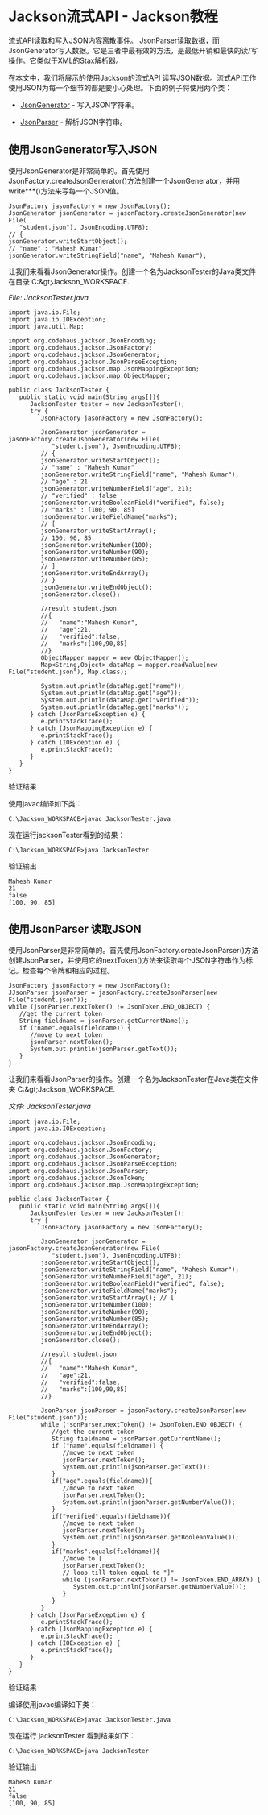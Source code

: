 # Jackson流式API - Jackson教程

流式API读取和写入JSON内容离散事件。 JsonParser读取数据，而JsonGenerator写入数据。它是三者中最有效的方法，是最低开销和最快的读/写操作。它类似于XML的Stax解析器。

在本文中，我们将展示的使用Jackson的流式API 读写JSON数据。流式API工作使用JSON为每一个细节的都是要小心处理。下面的例子将使用两个类：

*   [JsonGenerator](http://www.yiibai.com/jackson/jackson_jsongenerator.html) - 写入JSON字符串。

*   [JsonParser](http://www.yiibai.com/jackson/jackson_jsonparser.html) - 解析JSON字符串。

## 使用JsonGenerator写入JSON

使用JsonGenerator是非常简单的。首先使用JsonFactory.createJsonGenerator()方法创建一个JsonGenerator，并用write***()方法来写每一个JSON值。

```
JsonFactory jasonFactory = new JsonFactory();
JsonGenerator jsonGenerator = jasonFactory.createJsonGenerator(new File(
   "student.json"), JsonEncoding.UTF8);
// {
jsonGenerator.writeStartObject();
// "name" : "Mahesh Kumar"
jsonGenerator.writeStringField("name", "Mahesh Kumar"); 
```

让我们来看看JsonGenerator操作。创建一个名为JacksonTester的Java类文件在目录 C:\&gt;Jackson_WORKSPACE.

_File: JacksonTester.java_

```
import java.io.File;
import java.io.IOException;
import java.util.Map;

import org.codehaus.jackson.JsonEncoding;
import org.codehaus.jackson.JsonFactory;
import org.codehaus.jackson.JsonGenerator;
import org.codehaus.jackson.JsonParseException;
import org.codehaus.jackson.map.JsonMappingException;
import org.codehaus.jackson.map.ObjectMapper;

public class JacksonTester {
   public static void main(String args[]){
      JacksonTester tester = new JacksonTester();
      try {        	
         JsonFactory jasonFactory = new JsonFactory();

         JsonGenerator jsonGenerator = jasonFactory.createJsonGenerator(new File(
            "student.json"), JsonEncoding.UTF8);
         // {
         jsonGenerator.writeStartObject();
         // "name" : "Mahesh Kumar"
         jsonGenerator.writeStringField("name", "Mahesh Kumar"); 
         // "age" : 21
         jsonGenerator.writeNumberField("age", 21);
         // "verified" : false
         jsonGenerator.writeBooleanField("verified", false); 
         // "marks" : [100, 90, 85]
         jsonGenerator.writeFieldName("marks"); 
         // [
         jsonGenerator.writeStartArray(); 
         // 100, 90, 85
         jsonGenerator.writeNumber(100); 
         jsonGenerator.writeNumber(90); 
         jsonGenerator.writeNumber(85); 
         // ]
         jsonGenerator.writeEndArray(); 
         // }
         jsonGenerator.writeEndObject(); 
         jsonGenerator.close();       	 

         //result student.json
         //{ 
         //   "name":"Mahesh Kumar",
         //   "age":21,
         //   "verified":false,
         //   "marks":[100,90,85]
         //}
         ObjectMapper mapper = new ObjectMapper();
         Map<String,Object> dataMap = mapper.readValue(new File("student.json"), Map.class);

         System.out.println(dataMap.get("name"));
         System.out.println(dataMap.get("age"));
         System.out.println(dataMap.get("verified"));
         System.out.println(dataMap.get("marks"));
      } catch (JsonParseException e) {
         e.printStackTrace();
      } catch (JsonMappingException e) {
         e.printStackTrace();
      } catch (IOException e) {
         e.printStackTrace();
      }
   }
}
```

验证结果

使用javac编译如下类：

```
C:\Jackson_WORKSPACE>javac JacksonTester.java
```

现在运行jacksonTester看到的结果：

```
C:\Jackson_WORKSPACE>java JacksonTester
```

验证输出

```
Mahesh Kumar
21
false
[100, 90, 85]

```

## 使用JsonParser 读取JSON

使用JsonParser是非常简单的。首先使用JsonFactory.createJsonParser()方法创建JsonParser，并使用它的nextToken()方法来读取每个JSON字符串作为标记。检查每个令牌和相应的过程。

```
JsonFactory jasonFactory = new JsonFactory();
JJsonParser jsonParser = jasonFactory.createJsonParser(new File("student.json"));
while (jsonParser.nextToken() != JsonToken.END_OBJECT) {
   //get the current token
   String fieldname = jsonParser.getCurrentName();
   if ("name".equals(fieldname)) {
      //move to next token
      jsonParser.nextToken();
      System.out.println(jsonParser.getText());        	 
   }
}
```

让我们来看看JsonParser的操作。创建一个名为JacksonTester在Java类在文件夹 C:\&gt;Jackson_WORKSPACE.

_文件: JacksonTester.java_

```
import java.io.File;
import java.io.IOException;

import org.codehaus.jackson.JsonEncoding;
import org.codehaus.jackson.JsonFactory;
import org.codehaus.jackson.JsonGenerator;
import org.codehaus.jackson.JsonParseException;
import org.codehaus.jackson.JsonParser;
import org.codehaus.jackson.JsonToken;
import org.codehaus.jackson.map.JsonMappingException;

public class JacksonTester {
   public static void main(String args[]){
      JacksonTester tester = new JacksonTester();
      try {        	
         JsonFactory jasonFactory = new JsonFactory();

         JsonGenerator jsonGenerator = jasonFactory.createJsonGenerator(new File(
            "student.json"), JsonEncoding.UTF8);
         jsonGenerator.writeStartObject();
         jsonGenerator.writeStringField("name", "Mahesh Kumar"); 
         jsonGenerator.writeNumberField("age", 21);
         jsonGenerator.writeBooleanField("verified", false); 
         jsonGenerator.writeFieldName("marks"); 
         jsonGenerator.writeStartArray(); // [
         jsonGenerator.writeNumber(100); 
         jsonGenerator.writeNumber(90); 
         jsonGenerator.writeNumber(85); 
         jsonGenerator.writeEndArray(); 
         jsonGenerator.writeEndObject(); 
         jsonGenerator.close();       	 

         //result student.json
         //{ 
         //   "name":"Mahesh Kumar",
         //   "age":21,
         //   "verified":false,
         //   "marks":[100,90,85]
         //}

         JsonParser jsonParser = jasonFactory.createJsonParser(new File("student.json"));
         while (jsonParser.nextToken() != JsonToken.END_OBJECT) {
            //get the current token
            String fieldname = jsonParser.getCurrentName();
            if ("name".equals(fieldname)) {
               //move to next token
               jsonParser.nextToken();
               System.out.println(jsonParser.getText());        	 
            }
            if("age".equals(fieldname)){
               //move to next token
               jsonParser.nextToken();
               System.out.println(jsonParser.getNumberValue());        	 
            }
            if("verified".equals(fieldname)){
               //move to next token
               jsonParser.nextToken();
               System.out.println(jsonParser.getBooleanValue());        	 
            }
            if("marks".equals(fieldname)){
               //move to [ 
               jsonParser.nextToken();
               // loop till token equal to "]"
               while (jsonParser.nextToken() != JsonToken.END_ARRAY) {
                  System.out.println(jsonParser.getNumberValue()); 
               }
            }
         }
      } catch (JsonParseException e) {
         e.printStackTrace();
      } catch (JsonMappingException e) {
         e.printStackTrace();
      } catch (IOException e) {
         e.printStackTrace();
      }
   }
}
```

验证结果

编译使用javac编译如下类：

```
C:\Jackson_WORKSPACE>javac JacksonTester.java
```

现在运行 jacksonTester 看到结果如下：

```
C:\Jackson_WORKSPACE>java JacksonTester
```

验证输出

```
Mahesh Kumar
21
false
[100, 90, 85]
```

 